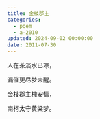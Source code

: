 ```yaml
---
title: 金枝郡主
categories:
  - poem
  - a-2010
updated: 2024-09-02 00:00:00
date: 2011-07-30
---
```


人在茶淡水已凉，

漏催更尽梦未醒。

金枝郡主槐安情，

南柯太守黄粱梦。
